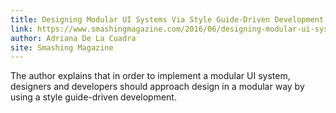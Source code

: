 ```yaml
---
title: Designing Modular UI Systems Via Style Guide-Driven Development
link: https://www.smashingmagazine.com/2016/06/designing-modular-ui-systems-via-style-guide-driven-development/
author: Adriana De La Cuadra
site: Smashing Magazine
---
```


The author explains that in order to implement a modular UI system, designers and developers should approach design in a modular way by using a style guide-driven development.